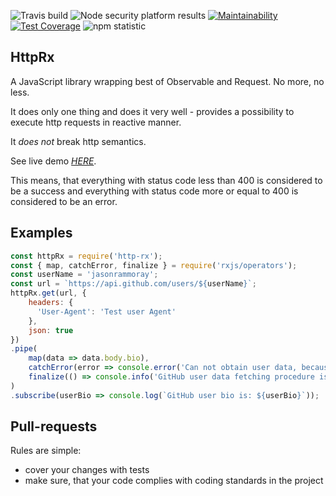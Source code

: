 ![Travis build](https://travis-ci.org/JasonRammoray/HttpRx.svg?branch=master)
![Node security platform results](https://nodesecurity.io/orgs/webdev/projects/afc6da59-4ac8-43ea-8eb3-5c1b96e1c0f5/badge)
[![Maintainability](https://api.codeclimate.com/v1/badges/6be09fcb78891730bfc1/maintainability)](https://codeclimate.com/github/JasonRammoray/HttpRx/maintainability)
[![Test Coverage](https://api.codeclimate.com/v1/badges/6be09fcb78891730bfc1/test_coverage)](https://codeclimate.com/github/JasonRammoray/HttpRx/test_coverage)
![npm statistic](https://nodei.co/npm/http-rx.png?downloads=true&downloadRank=true&stars=true)
## HttpRx
A JavaScript library wrapping best of Observable and Request.
No more, no less.

It does only one thing and does it very well - provides a possibility to execute http requests in reactive manner.

It *does not* break http semantics.

See live demo [*HERE*](https://runkit.com/l2jliga/5b2c00bf17259600121348f2).

This means, that everything with status code less than 400 is considered to be a success and everything with status code more or equal to 400 is considered to be an error.
## Examples
```js
const httpRx = require('http-rx');
const { map, catchError, finalize } = require('rxjs/operators');
const userName = 'jasonrammoray';
const url = `https://api.github.com/users/${userName}`;
httpRx.get(url, {
    headers: {
      'User-Agent': 'Test user Agent'
    },
    json: true
})
.pipe(
    map(data => data.body.bio),
    catchError(error => console.error('Can not obtain user data, because: ', error)),
    finalize(() => console.info('GitHub user data fetching procedure is done'))
)
.subscribe(userBio => console.log(`GitHub user bio is: ${userBio}`));
```

## Pull-requests
Rules are simple:
* cover your changes with tests
* make sure, that your code complies with coding standards in the project
